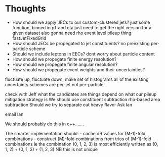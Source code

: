 # Thoughts
 - How should we apply JECs to our custom-clustered jets?
      just some function, binned in pT and eta
      just need to get the right version for a given dataset
      also gonna need rho
        event level pileup thing fastJetFixedGrid
 - How should JECs be propegated to jet constituents? 
      no preexisting per-particle scheme 
 - Should we include leptons in EECs?
      dont worry about particle content
 - How should we propegate finite energy resolution?
 - How should we propegate finite angular resolution?
 - How should we propegate event weights and their uncertainties?

 fluctuate up, fluctuate down, make set of histograms
 all of the existing uncertainty schemes are per-jet not per-particle

  check with Jeff what the candidates are
    things depend on what our pileup mitigation strategy is
  We should use constituent subtraction
    rho-based area subtraction
  Should we try to separate out heavy flavor
    Ask Ian

  email Ian

  We should probably do this in c++.......

  The smarter implementation should:
    - cache dR values for (M-1)-fold combinations
    - construct (M)-fold combinations from trios of (M-1)-fold combinations
      ie the combination (0, 1, 2, 3) is most efficiently written as 
        (0, 1, 2) + (0, 1, 3) + (1, 2, 3)
      NB this is not unique
